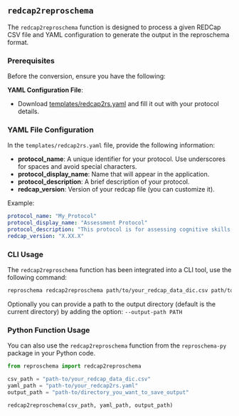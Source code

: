 ## `redcap2reproschema`
The `redcap2reproschema` function is designed to process a given REDCap CSV file and YAML configuration to generate the output in the reproschema format.

### Prerequisites
Before the conversion, ensure you have the following:

**YAML Configuration File**:
   - Download [templates/redcap2rs.yaml](templates/redcap2rs.yaml) and fill it out with your protocol details.

### YAML File Configuration
In the `templates/redcap2rs.yaml` file, provide the following information:

- **protocol_name**: A unique identifier for your protocol. Use underscores for spaces and avoid special characters.
- **protocol_display_name**: Name that will appear in the application.
- **protocol_description**: A brief description of your protocol.
- **redcap_version**: Version of your redcap file (you can customize it).

Example:
```yaml
protocol_name: "My_Protocol"
protocol_display_name: "Assessment Protocol"
protocol_description: "This protocol is for assessing cognitive skills."
redcap_version: "X.XX.X"
```
### CLI Usage

The `redcap2reproschema` function has been integrated into a CLI tool, use the following command:
```bash
reproschema redcap2reproschema path/to/your_redcap_data_dic.csv path/to/your_redcap2rs.yaml
```

Optionally you can provide a path to the output directory (default is the current directory) by adding the option: `--output-path PATH`
### Python Function Usage

You can also use the `redcap2reproschema` function from the `reproschema-py` package in your Python code.

```python
from reproschema import redcap2reproschema

csv_path = "path-to/your_redcap_data_dic.csv"
yaml_path = "path-to/your_redcap2rs.yaml"
output_path = "path-to/directory_you_want_to_save_output"

redcap2reproschema(csv_path, yaml_path, output_path)
```
